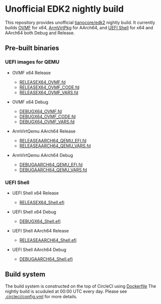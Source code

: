 # Unofficial EDK2 nightly build

This repository provides unofficial
[tianocore/edk2](https://github.com/tianocore/edk2)
nightly build.
It currently builds
[OVMF](https://github.com/tianocore/tianocore.github.io/wiki/OVMF)
for x64,
[ArmVirtPkg](https://github.com/tianocore/tianocore.github.io/wiki/ArmVirtPkg)
for AArch64,
and
[UEFI Shell](https://github.com/tianocore/tianocore.github.io/wiki/Shell)
for x64 and AArch64 both Debug and Release.

## Pre-built binaries

### UEFI images for QEMU

* OVMF x64 Release
  * [RELEASEX64\_OVMF.fd](https://github.com/retrage/edk2-nightly/raw/master/bin/RELEASEX64_OVMF.fd)
  * [RELEASEX64\_OVMF\_CODE.fd](https://github.com/retrage/edk2-nightly/raw/master/bin/RELEASEX64_OVMF_CODE.fd)
  * [RELEASEX64\_OVMF\_VARS.fd](https://github.com/retrage/edk2-nightly/raw/master/bin/RELEASEX64_OVMF_VARS.fd)

* OVMF x64 Debug
  * [DEBUGX64\_OVMF.fd](https://github.com/retrage/edk2-nightly/raw/master/bin/DEBUGX64_OVMF.fd)
  * [DEBUGX64\_OVMF\_CODE.fd](https://github.com/retrage/edk2-nightly/raw/master/bin/DEBUGX64_OVMF_CODE.fd)
  * [DEBUGX64\_OVMF\_VARS.fd](https://github.com/retrage/edk2-nightly/raw/master/bin/DEBUGX64_OVMF_VARS.fd)

* ArmVirtQemu AArch64 Release
  * [RELEASEAARCH64\_QEMU\_EFI.fd](https://github.com/retrage/edk2-nightly/raw/master/bin/RELEASEAARCH64_QEMU_EFI.fd)
  * [RELEASEAARCH64\_QEMU\_VARS.fd](https://github.com/retrage/edk2-nightly/raw/master/bin/RELEASEAARCH64_QEMU_VARS.fd)

* ArmVirtQemu AArch64 Debug
  * [DEBUGAARCH64\_QEMU\_EFI.fd](https://github.com/retrage/edk2-nightly/raw/master/bin/DEBUGAARCH64_QEMU_EFI.fd)
  * [DEBUGAARCH64\_QEMU\_VARS.fd](https://github.com/retrage/edk2-nightly/raw/master/bin/DEBUGAARCH64_QEMU_VARS.fd)

### UEFI Shell

* UEFI Shell x64 Release
  * [RELEASEX64\_Shell.efi](https://github.com/retrage/edk2-nightly/raw/master/bin/RELEASEX64_Shell.efi)

* UEFI Shell x64 Debug
  * [DEBUGX64\_Shell.efi](https://github.com/retrage/edk2-nightly/raw/master/bin/DEBUGX64_Shell.efi)

* UEFI Shell AArch64 Release
  * [RELEASEAARCH64\_Shell.efi](https://github.com/retrage/edk2-nightly/raw/master/bin/RELEASEAARCH64_Shell.efi)

* UEFI Shell AArch64 Debug
  * [DEBUGAARCH64\_Shell.efi](https://github.com/retrage/edk2-nightly/raw/master/bin/DEBUGAARCH64_Shell.efi)

## Build system

The build system is constructed on the top of CircleCI using
[Dockerfile](Dockerfile)
The nightly build is scuduled at 00:00 UTC every day.
Please see
[.circleci/config.yml](.circleci/config.yml)
for more details.
